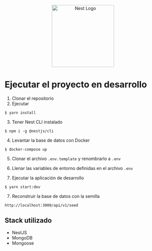 <p align="center">
  <a href="http://nestjs.com/" target="blank"><img src="https://nestjs.com/img/logo-small.svg" width="200" alt="Nest Logo" /></a>
</p>

# Ejecutar el proyecto en desarrollo

1. Clonar el repositorio
2. Ejecutar

```
$ yarn install
```

3. Tener Nest CLI instalado

```
$ npm i -g @nestjs/cli
```

4. Levantar la base de datos con Docker

```
$ docker-compose up
```

5. Clonar el archivo `.env.template` y renombrarlo a `.env`

6. Llenar las variables de entorno definidas en el archivo `.env`

7. Ejecutar la aplicación de desarrollo

```
$ yarn start:dev
```

7. Reconstruir la base de datos con la semilla

```
http://localhost:3000/api/v1/seed
```

## Stack utilizado

- NestJS
- MongoDB
- Mongoose
